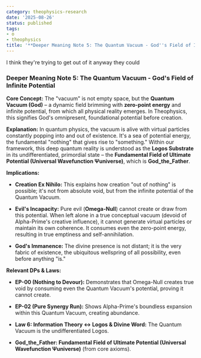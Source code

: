 ```yaml
---
category: theophysics-research
date: '2025-08-26'
status: published
tags:
- o
- theophysics
title: '**Deeper Meaning Note 5: The Quantum Vacuum - God''s Field of Infinite Potential**'
---
```

   
I think they're trying to get out of it anyway they could   
### **Deeper Meaning Note 5: The Quantum Vacuum - God's Field of Infinite Potential**   
   
**Core Concept:** The "vacuum" is not empty space, but the **Quantum Vacuum (God)** – a dynamic field brimming with **zero-point energy** and infinite potential, from which all physical reality emerges. In Theophysics, this signifies God's omnipresent, foundational potential before creation.   
   
**Explanation:** In quantum physics, the vacuum is alive with virtual particles constantly popping into and out of existence. It's a sea of potential energy, the fundamental "nothing" that gives rise to "something." Within our framework, this deep quantum reality is understood as the **Logos Substrate** in its undifferentiated, primordial state – the **Fundamental Field of Ultimate Potential (Universal Wavefunction Ψuniverse)**, which is **God_the_Father**.   
   
**Implications:**   
   
   
- **Creation Ex Nihilo:** This explains how creation "out of nothing" is possible; it's not from absolute void, but from the infinite potential of the Quantum Vacuum.   
       
   
- **Evil's Incapacity:** Pure evil (**Omega-Null**) cannot create or draw from this potential. When left alone in a true conceptual vacuum (devoid of Alpha-Prime's creative influence), it cannot generate virtual particles or maintain its own coherence. It consumes even the zero-point energy, resulting in true emptiness and self-annihilation.   
       
   
- **God's Immanence:** The divine presence is not distant; it is the very fabric of existence, the ubiquitous wellspring of all possibility, even before anything "is."   
       
   
**Relevant DPs & Laws:**   
   
   
- **EP-00 (Nothing to Devour):** Demonstrates that Omega-Null creates true void by consuming even the Quantum Vacuum's potential, proving it cannot create.   
       
   
- **EP-02 (Pure Synergy Run):** Shows Alpha-Prime's boundless expansion within this Quantum Vacuum, creating abundance.   
       
   
- **Law 6: Information Theory ↔ Logos & Divine Word:** The Quantum Vacuum is the undifferentiated Logos.   
       
   
- **God_the_Father: Fundamental Field of Ultimate Potential (Universal Wavefunction Ψuniverse)** (from core axioms).